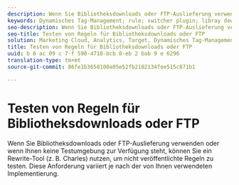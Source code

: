 ```yaml
---
description: Wenn Sie Bibliotheksdownloads oder FTP-Auslieferung verwenden oder wenn Ihnen keine Testumgebung zur Verfügung steht, können Sie ein Rewrite-Tool (z. B. Charles) nutzen, um nicht veröffentlichte Regeln zu testen. Diese Anforderung variiert je nach der von Ihnen verwendeten Implementierung.
keywords: Dynamisches Tag-Management; rule; switcher plugin; libray download; ftp; Tool umschreiben; Test unveröffentlichte Regeln; test rules; debug rule; charles
seo-description: Wenn Sie Bibliotheksdownloads oder FTP-Auslieferung verwenden oder wenn Ihnen keine Testumgebung zur Verfügung steht, können Sie ein Rewrite-Tool (z. B. Charles) nutzen, um nicht veröffentlichte Regeln zu testen. Diese Anforderung variiert je nach der von Ihnen verwendeten Implementierung.
seo-title: Testen von Regeln für Bibliotheksdownloads oder FTP
solution: Marketing Cloud, Analytics, Target, Dynamisches Tag-Management
title: Testen von Regeln für Bibliotheksdownloads oder FTP
uuid: b 6 ac 09 c 7-f 590-4710-bcb 0-eb 2 bab 9 e 6296
translation-type: tm+mt
source-git-commit: 86fe1b3650100a05e52fb2102134fee515c871b1

---
```



# Testen von Regeln für Bibliotheksdownloads oder FTP

Wenn Sie Bibliotheksdownloads oder FTP-Auslieferung verwenden oder wenn Ihnen keine Testumgebung zur Verfügung steht, können Sie ein Rewrite-Tool (z. B. Charles) nutzen, um nicht veröffentlichte Regeln zu testen. Diese Anforderung variiert je nach der von Ihnen verwendeten Implementierung.

